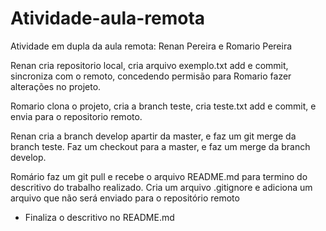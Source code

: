 # Atividade-aula-remota
Atividade em dupla da aula remota:
Renan Pereira e Romario Pereira

Renan cria repositorio local, cria arquivo exemplo.txt add e commit, sincroniza com o remoto, 
concedendo permisão para Romario fazer alterações no projeto.

Romario clona o projeto, cria a branch teste, cria teste.txt add e commit, e envia para o repositorio remoto.

Renan cria a branch develop apartir da master, e faz um git merge da branch teste.
Faz um checkout para a master, e faz um merge da branch develop.

Romário faz um git pull e recebe o arquivo README.md para termino do descritivo do trabalho realizado.
Cria um arquivo .gitignore e adiciona um arquivo que não será enviado para o repositório remoto
- Finaliza o descritivo no README.md

